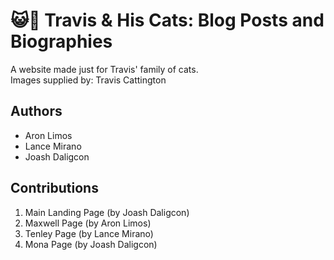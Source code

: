 # 😺📖 Travis & His Cats: Blog Posts and Biographies

A website made just for Travis' family of cats.  
Images supplied by: Travis Cattington

## Authors

- Aron Limos
- Lance Mirano
- Joash Daligcon

## Contributions

1. Main Landing Page (by Joash Daligcon)
2. Maxwell Page (by Aron Limos)
3. Tenley Page (by Lance Mirano)
4. Mona Page (by Joash Daligcon)
